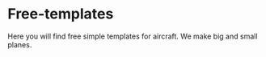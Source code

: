# Free-templates
Here you will find free simple templates for aircraft. We make big and small planes.
